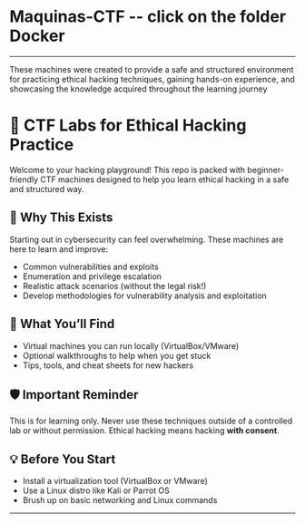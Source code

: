 # Maquinas-CTF -- click on the folder Docker

---
These machines were created to provide a safe and structured environment for practicing ethical hacking techniques, gaining hands-on experience, and showcasing the knowledge acquired throughout the learning journey

# 🧠 CTF Labs for Ethical Hacking Practice

Welcome to your hacking playground! This repo is packed with beginner-friendly CTF machines designed to help you learn ethical hacking in a safe and structured way.

## 🚀 Why This Exists

Starting out in cybersecurity can feel overwhelming. These machines are here to learn and improve:

- Common vulnerabilities and exploits
- Enumeration and privilege escalation
- Realistic attack scenarios (without the legal risk!)
- Develop methodologies for vulnerability analysis and exploitation

## 🧰 What You’ll Find

- Virtual machines you can run locally (VirtualBox/VMware)
- Optional walkthroughs to help when you get stuck
- Tips, tools, and cheat sheets for new hackers

## 🛡️ Important Reminder

This is for learning only. Never use these techniques outside of a controlled lab or without permission. Ethical hacking means hacking **with consent**.

## 💡 Before You Start

- Install a virtualization tool (VirtualBox or VMware)
- Use a Linux distro like Kali or Parrot OS
- Brush up on basic networking and Linux commands

---


